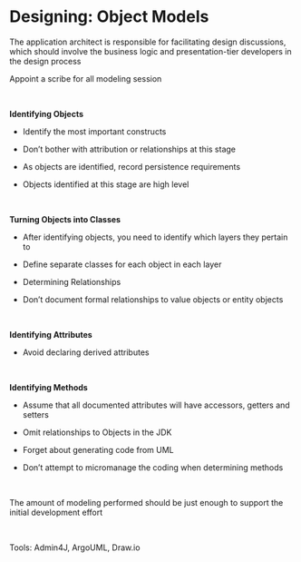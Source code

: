 
# Designing: Object Models


The application architect is responsible for facilitating design discussions,
which should involve the business logic and presentation-tier developers in the
design process

Appoint a scribe for all modeling session

 

**Identifying Objects**

-   Identify the most important constructs

-   Don’t bother with attribution or relationships at this stage

-   As objects are identified, record persistence requirements

-   Objects identified at this stage are high level

 

**Turning Objects into Classes**

-   After identifying objects, you need to identify which layers they pertain to

-   Define separate classes for each object in each layer

-   Determining Relationships

-   Don’t document formal relationships to value objects or entity objects

 

**Identifying Attributes**

-   Avoid declaring derived attributes

 

**Identifying Methods**

-   Assume that all documented attributes will have accessors, getters and
    setters

-   Omit relationships to Objects in the JDK

-   Forget about generating code from UML

-   Don’t attempt to micromanage the coding when determining methods

 

The amount of modeling performed should be just enough to support the initial
development effort

 

Tools: Admin4J, ArgoUML, Draw.io
